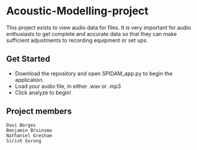 # Acoustic-Modelling-project

This project exists to view audio data for files. It is very important for audio enthusiasts to get complete and accurate data so that they can make sufficient adjustments to recording equipment or set ups. 

## Get Started

* Download the repository and open SPIDAM_app.py to begin the application. 
* Load your audio file, in either .wav or .mp3
* Click analyze to begin!

## Project members

```shell
Davi Borges
Benjamin Bruinsma
Nathaniel Gresham
Sirish Gurung

```
